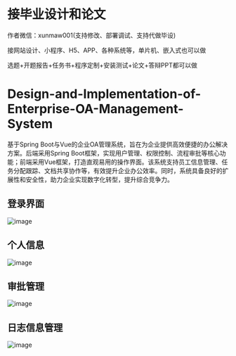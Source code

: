 # 接毕业设计和论文
作者微信：xunmaw001(支持修改、部署调试、支持代做毕设)

接网站设计、小程序、H5、APP、各种系统等，单片机、嵌入式也可以做

选题+开题报告+任务书+程序定制+安装测试+论文+答辩PPT都可以做
# Design-and-Implementation-of-Enterprise-OA-Management-System
基于Spring Boot与Vue的企业OA管理系统，旨在为企业提供高效便捷的办公解决方案。后端采用Spring Boot框架，实现用户管理、权限控制、流程审批等核心功能；前端采用Vue框架，打造直观易用的操作界面。该系统支持员工信息管理、任务分配跟踪、文档共享协作等，有效提升企业办公效率。同时，系统具备良好的扩展性和安全性，助力企业实现数字化转型，提升综合竞争力。
## 登录界面
![image](https://github.com/user-attachments/assets/5a361c4c-2014-4744-a8c5-c94fdb5b85c4)
## 个人信息
![image](https://github.com/user-attachments/assets/2b04b03c-b60e-42c6-b2e0-e312befb2899)
## 审批管理
![image](https://github.com/user-attachments/assets/23bf72ff-f2b6-4907-918a-6b8a25216f18)
## 日志信息管理
![image](https://github.com/user-attachments/assets/4b5db564-1356-4f34-9713-78a4578efaf7)
